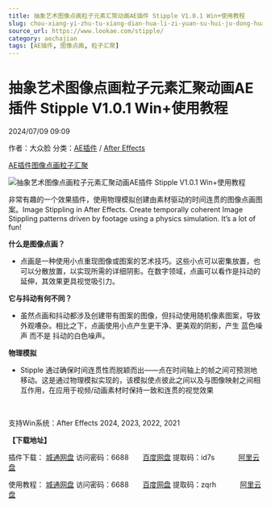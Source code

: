 ```yaml
---
title: 抽象艺术图像点画粒子元素汇聚动画AE插件 Stipple V1.0.1 Win+使用教程
slug: chou-xiang-yi-zhu-tu-xiang-dian-hua-li-zi-yuan-su-hui-ju-dong-hua-aecha-jian-stipple-v1-0-1-win-shi-yong-jiao-cheng
source_url: https://www.lookae.com/stipple/
category: aechajian
tags: [AE插件, 图像点画, 粒子汇聚]
---
```

# 抽象艺术图像点画粒子元素汇聚动画AE插件 Stipple V1.0.1 Win+使用教程

2024/07/09 09:09

作者：大众脸
分类：[AE插件](https://www.lookae.com/after-effects/aechajian/) / [After Effects](https://www.lookae.com/after-effects/)

[AE插件](https://www.lookae.com/tag/ae%e6%8f%92%e4%bb%b6/)[图像点画](https://www.lookae.com/tag/%e5%9b%be%e5%83%8f%e7%82%b9%e7%94%bb/)[粒子汇聚](https://www.lookae.com/tag/%e7%b2%92%e5%ad%90%e6%b1%87%e8%81%9a/)

![抽象艺术图像点画粒子元素汇聚动画AE插件 Stipple V1.0.1 Win+使用教程](https://www.lookae.com/wp-content/uploads/2024/07/Stipple-.jpg "抽象艺术图像点画粒子元素汇聚动画AE插件 Stipple V1.0.1 Win+使用教程-LookAE.com")

非常有趣的一个效果插件，使用物理模拟创建由素材驱动的时间连贯的图像点画图案。Image Stippling in After Effects. Create temporally coherent Image Stippling patterns driven by footage using a physics simulation. It’s a lot of fun!

**什么是图像点画？**

* 点画是一种使用小点重现图像或图案的艺术技巧。这些小点可以密集放置，也可以分散放置，以实现所需的详细阴影。在数字领域，点画可以看作是抖动的延伸，其效果更具视觉吸引力。

**它与抖动有何不同？**

* 虽然点画和抖动都涉及创建带有图案的图像，但抖动使用随机像素图案，导致外观嘈杂。相比之下，点画使用小点产生更干净、更美观的阴影，产生 蓝色噪声 而不是 抖动的白色噪声。

**物理模拟**

* Stipple 通过确保时间连贯性而脱颖而出——点在时间轴上的帧之间可预测地移动。这是通过物理模拟实现的，该模拟使点彼此之间以及与图像映射之间相互作用，在应用于视频/动画素材时保持一致和连贯的视觉效果

[﻿﻿﻿](http://cloud.video.taobao.com/play/u/null/p/1/e/6/t/1/467167582765.mp4)

支持Win系统：After Effects 2024, 2023, 2022, 2021

**【下载地址】**

插件下载： [城通网盘](https://url70.ctfile.com/f/2827370-1320371644-484743?p=4431) 访问密码：6688       [百度网盘](https://pan.baidu.com/s/1aGgj25u5E9ep9W29tMMYEA?pwd=id7s) 提取码：id7s            [阿里云盘](https://www.alipan.com/s/3J93jW3dKKv)

使用教程： [城通网盘](https://url70.ctfile.com/f/2827370-1320371911-90d65b?p=4431) 访问密码：6688       [百度网盘](https://pan.baidu.com/s/1SaGCJh5tgJWDPq6zPBFZtA?pwd=zqrh) 提取码：zqrh            [阿里云盘](https://www.alipan.com/s/PTm93zpyeVD)
